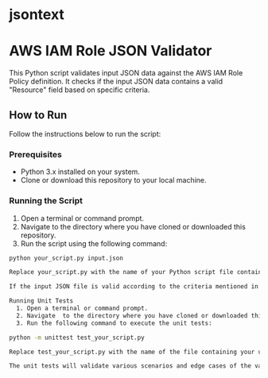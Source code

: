 # jsontext
# AWS IAM Role JSON Validator

This Python script validates input JSON data against the AWS IAM Role Policy definition. It checks if the input JSON data contains a valid "Resource" field based on specific criteria.

## How to Run

Follow the instructions below to run the script:

### Prerequisites

- Python 3.x installed on your system.
- Clone or download this repository to your local machine.

### Running the Script

1. Open a terminal or command prompt.
2. Navigate to the directory where you have cloned or downloaded this repository.
3. Run the script using the following command:

```bash
python your_script.py input.json

Replace your_script.py with the name of your Python script file containing the validate_json method, and input.json with the path to your input JSON file.

If the input JSON file is valid according to the criteria mentioned in the script, it will output Input JSON is valid: True. Otherwise, it will output Input JSON is valid: False.

Running Unit Tests
  1. Open a terminal or command prompt.
  2. Navigate  to the directory where you have cloned or downloaded this repository.
  3. Run the following command to execute the unit tests:

python -m unittest test_your_script.py

Replace test_your_script.py with the name of the file containing your unit tests.

The unit tests will validate various scenarios and edge cases of the validate_json method and provide feedback on their outcomes.

